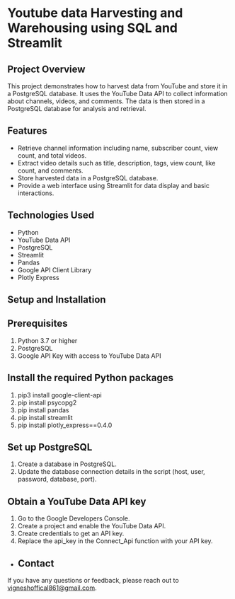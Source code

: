 # Youtube data Harvesting and Warehousing using SQL and Streamlit

## Project Overview
This project demonstrates how to harvest data from YouTube and store it in a PostgreSQL database. It uses the YouTube Data API to collect information about channels, videos, and comments. The data is then stored in a PostgreSQL database for analysis and retrieval.

## Features
- Retrieve channel information including name, subscriber count, view count, and total videos.
- Extract video details such as title, description, tags, view count, like count, and comments.
- Store harvested data in a PostgreSQL database.
- Provide a web interface using Streamlit for data display and basic interactions.

## Technologies Used
- Python
- YouTube Data API
- PostgreSQL
- Streamlit
- Pandas
- Google API Client Library
- Plotly Express

## Setup and Installation
## Prerequisites
1. Python 3.7 or higher
2. PostgreSQL
3. Google API Key with access to YouTube Data API

## Install the required Python packages
1. pip3 install google-client-api
2. pip install psycopg2
3. pip install pandas
4. pip install streamlit
5. pip install plotly_express==0.4.0

## Set up PostgreSQL
1. Create a database in PostgreSQL.
2. Update the database connection details in the script (host, user, password, database, port).

## Obtain a YouTube Data API key
1. Go to the Google Developers Console.
2. Create a project and enable the YouTube Data API.
3. Create credentials to get an API key.
4. Replace the api_key in the Connect_Api function with your API key.

- ## Contact
If you have any questions or feedback, please reach out to vigneshoffical861@gmail.com.
